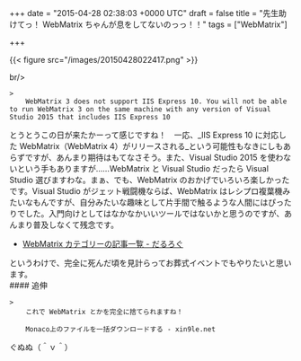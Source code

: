 
+++
date = "2015-04-28 02:38:03 +0000 UTC"
draft = false
title = "先生助けてっ！ WebMatrix ちゃんが息をしてないのっっ！！"
tags = ["WebMatrix"]

+++


{{< figure src="/images/20150428022417.png"  >}}

br/>


    >
        WebMatrix 3 does not support IIS Express 10. You will not be able to run WebMatrix 3 on the same machine with any version of Visual Studio 2015 that includes IIS Express 10

    
とうとうこの日が来たかーって感じですね！　一応、_IIS Express 10 に対応した WebMatrix（WebMatrix 4）がリリースされる_という可能性もなきにしもあらずですが、あんまり期待はもてなさそう。また、Visual Studio 2015 を使わないという手もありますが……WebMatrix と Visual Studio だったら Visual Studio 選びますわな。まぁ、でも、WebMatrix のおかげでいろいろ楽しかったです。Visual Studio がジェット戦闘機ならば、WebMatrix はレシプロ複葉機みたいなもんですが、自分みたいな趣味として片手間で触るような人間にはぴったりでした。入門向けとしてはなかなかいいツールではないかと思うのですが、あんまり普及しなくて残念です。

<ul>
<li><a href="https://blog.daruyanagi.jp/archive/category/WebMatrix">WebMatrix カテゴリーの記事一覧 - だるろぐ</a></li>
</ul>というわけで、完全に死んだ頃を見計らってお葬式イベントでもやりたいと思います。

<div class="section">
    #### 追伸
    
    >
        これで WebMatrix とかを完全に捨てられますね！

        Monaco上のファイルを一括ダウンロードする - xin9le.net
    
ぐぬぬ（＾ｖ＾）

</div>

